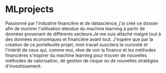 # MLprojects

Passionné par l'industrie financière et de datascience, j'ai créé ce dossier afin de montrer l'utilisation étendue du machine learning à partir de données provenant de différents secteurs.Je me suis attaché malgré tout à des données économiques et financière avant tout. J'espère que par la création de ce portefeuille projet, mon travail suscitera la curiosité et l'intérêt de ceux qui, comme moi, rêve de voir la finance et les méthodes financières s'inspirer du machine learning pour trouver de nouvelles méthodes de valorisation, de gestion de risque ou de nouvelles stratégies d'investissement.

